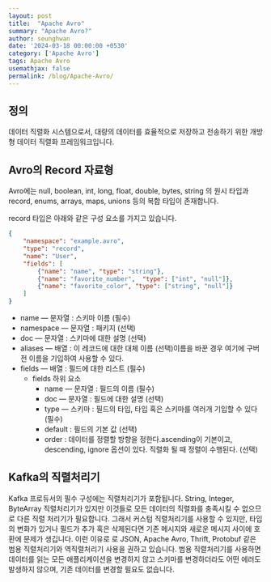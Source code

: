 ```yaml
---
layout: post
title:  "Apache Avro"
summary: "Apache Avro?"
author: seunghwan
date: '2024-03-18 00:00:00 +0530'
category: ['Apache Avro']
tags: Apache Avro
usemathjax: false
permalink: /blog/Apache-Avro/
---
```


## 정의

데이터 직렬화 시스템으로서, 대량의 데이터를 효율적으로 저장하고 전송하기 위한 개방형 데이터 직렬화 프레임워크입니다.

## Avro의 Record 자료형

Avro에는 null, boolean, int, long, float, double, bytes, string 의 원시 타입과 record, enums, arrays, maps, unions 등의 복합 타입이 존재합니다.

record 타입은 아래와 같은 구성 요소를 가지고 있습니다.

```json
{
    "namespace": "example.avro",
    "type": "record",
    "name": "User",
    "fields": [
        {"name": "name", "type": "string"},
        {"name": "favorite_number",  "type": ["int", "null"]},
        {"name": "favorite_color", "type": ["string", "null"]}
    ]
}
```

- name — 문자열 : 스키마 이름 (필수)
- namespace — 문자열 : 패키지 (선택)
- doc — 문자열 : 스키마에 대한 설명 (선택)
- aliases — 배열 : 이 레코드에 대한 대체 이름 (선택)이름을 바꾼 경우 여기에 구버전 이름을 기입하여 사용할 수 있다.
- fields — 배열 : 필드에 대한 리스트 (필수)
    - fields 하위 요소
        - name — 문자열 : 필드의 이름 (필수)
        - doc — 문자열 : 필드에 대한 설명 (선택)
        - type — 스키마 : 필드의 타입, 타입 혹은 스키마를 여러개 기입할 수 있다 (필수)
        - default : 필드의 기본 값 (선택)
        - order : 데이터를 정렬할 방향을 정한다.ascending이 기본이고, descending, ignore 옵션이 있다. 직렬화 될 때 정렬이 수행된다. (선택)

## Kafka의 직렬처리기

Kafka 프로듀서의 필수 구성에는 직렬처리기가 포함됩니다. String, Integer, ByteArray 직렬처리기가 있지만 이것들로 모든 데이터의 직렬화를 충족시킬 수 없으므로 다른 직렬 처리기가 필요합니다. 그래서 커스텀 직렬처리기를 사용할 수 있지만, 타입의 변화가 있거나 필드가 추가 혹은 삭제된다면 기존 메시지와 새로운 메시지 사이에 호환에 문제가 생깁니다.  이런 이유로 로 JSON, Apache Avro, Thrift, Protobuf 같은 범용 직렬처리기와 역직렬처리기 사용을 권하고 있습니다.  범용 직렬처리기를 사용하면 데이터를 읽는 모든 애플리케이션을 변경하지 않고 스키마를 변경하더라도 어떤 에러도 발생하지 않으며, 기존 데이터를 변경할 필요도 없습니다.